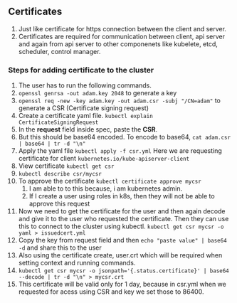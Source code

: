 ## Certificates

1. Just like certificate for https connection between the client and server.
2. Certificates are required for communication between client, api server and again from api server to other componenets like kubelete, etcd, scheduler, control manager.

### Steps for adding certificate to the cluster

1. The user has to run the following commands.
2. `openssl genrsa -out adam.key 2048` to generate a key
3. `openssl req -new -key adam.key -out adam.csr -subj "/CN=adam"` to generate a CSR (Certificate signing request)
4. Create a certificate yaml file. `kubectl explain CertificateSigningRequest`
5. In the **request** field inside spec, paste the **CSR**.
6. But this should be base64 encoded. To encode to base64, `cat adam.csr | base64 | tr -d "\n"`
7. Apply the yaml file `kubectl apply -f csr.yml` Here we are requesting certificate for client `kubernetes.io/kube-apiserver-client`
8. View certificate `kubectl get csr`
9. `kubectl describe csr/mycsr`
10. To approve the certificate `kubectl certificate approve mycsr`
    1. I am able to to this because, i am kubernetes admin.
    2. If I create a user using roles in k8s, then they will not be able to approve this request
11. Now we need to get the certificate for the user and then again decode and give it to the user who requested the certificate. Then they can use this to connect to the cluster using kubectl. `kubectl get csr mycsr -o yaml > issuedcert.yml`
12. Copy the key from request field and then `echo "paste value" | base64 -d` and share this to the user
13. Also using the certificate create, user.crt which will be required when setting context and running commands.
14. `kubectl get csr mycsr -o jsonpath='{.status.certificate}' | base64 --decode | tr -d "\n" > mycsr.crt`
15. This certificate will be valid only for 1 day, because in csr.yml when we requested for acess using CSR and key we set those to 86400.  

